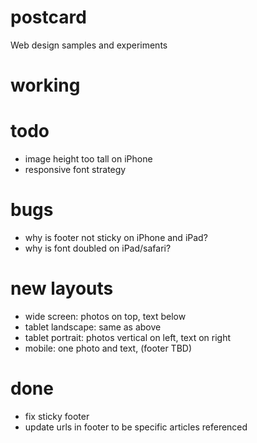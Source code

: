 postcard
========

Web design samples and experiments

working
=======

todo
====
- image height too tall on iPhone
- responsive font strategy

bugs
====
- why is footer not sticky on iPhone and iPad?
- why is font doubled on iPad/safari?

new layouts
===========
- wide screen: photos on top, text below
- tablet landscape: same as above
- tablet portrait: photos vertical on left, text on right
- mobile: one photo and text, (footer TBD)

done
====
- fix sticky footer
- update urls in footer to be specific articles referenced

